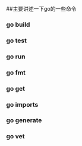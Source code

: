 ##主要讲述一下go的一些命令

### go build

### go test

### go run

### go fmt

### go get

### go imports

### go generate

### go vet